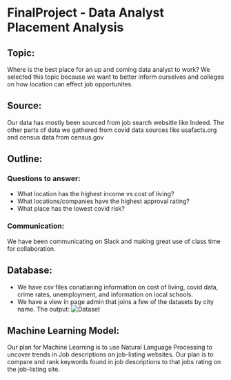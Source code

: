 # FinalProject - Data Analyst Placement Analysis
## Topic: 
Where is the best place for an up and coming data analyst to work? We selected this topic because we want to better inform ourselves and colleges on how location can effect job opportunites.
## Source:
Our data has mostly been sourced from job search websitle like Indeed. The other parts of data we gathered from covid data sources like usafacts.org and census data from census.gov
## Outline:
### Questions to answer:
* What location has the highest income vs cost of living?
* What locations/companies have the highest approval rating?
* What place has the lowest covid risk?
### Communication:
We have been communicating on Slack and making great use of class time for collaboration.
## Database:
* We have csv files conatianing information on cost of living, covid data, crime rates, unemployment, and information on local schools.
* We have a view in page admin that joins a few of the datasets by city name. The output:
![Dataset](https://github.com/mrodenberg9055/FinalProject/tree/main/static/images/v-cityView.png)
## Machine Learning Model:
Our plan for Machine Learning is to use Natural Language Processing to uncover trends in Job descriptions on job-listing websites. Our plan is to compare and rank keywords found in job descriptions to that jobs rating on the job-listing site.